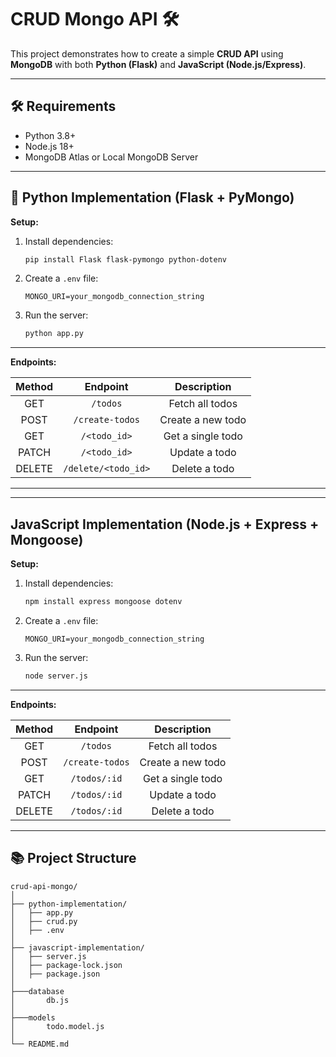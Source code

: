 # CRUD Mongo API 🛠️

This project demonstrates how to create a simple **CRUD API** using **MongoDB** with both **Python (Flask)** and **JavaScript (Node.js/Express)**.

---

## 🛠️ Requirements

- Python 3.8+
- Node.js 18+
- MongoDB Atlas or Local MongoDB Server

---

## 🐍 Python Implementation (Flask + PyMongo)

**Setup:**

1. Install dependencies:

   ```bash
   pip install Flask flask-pymongo python-dotenv
   ```

2. Create a `.env` file:

   ```dotenv
   MONGO_URI=your_mongodb_connection_string
   ```

3. Run the server:
   ```bash
   python app.py
   ```

---

**Endpoints:**

| Method |      Endpoint       |    Description    |
| :----: | :-----------------: | :---------------: |
|  GET   |      `/todos`       |  Fetch all todos  |
|  POST  |   `/create-todos`   | Create a new todo |
|  GET   |    `/<todo_id>`     | Get a single todo |
| PATCH  |    `/<todo_id>`     |   Update a todo   |
| DELETE | `/delete/<todo_id>` |   Delete a todo   |

---

---

## JavaScript Implementation (Node.js + Express + Mongoose)

**Setup:**

1. Install dependencies:

   ```bash
   npm install express mongoose dotenv
   ```

2. Create a `.env` file:

   ```dotenv
   MONGO_URI=your_mongodb_connection_string
   ```

3. Run the server:
   ```bash
   node server.js
   ```

---

**Endpoints:**

| Method |    Endpoint     |    Description    |
| :----: | :-------------: | :---------------: |
|  GET   |    `/todos`     |  Fetch all todos  |
|  POST  | `/create-todos` | Create a new todo |
|  GET   |  `/todos/:id`   | Get a single todo |
| PATCH  |  `/todos/:id`   |   Update a todo   |
| DELETE |  `/todos/:id`   |   Delete a todo   |

---

## 📚 Project Structure

```
crud-api-mongo/
│
├── python-implementation/
│   ├── app.py
│   ├── crud.py
│   ├── .env
│
├── javascript-implementation/
│   ├── server.js
│   ├── package-lock.json
│   ├── package.json
│
├───database
│       db.js
│
├───models
│       todo.model.js
│
└── README.md
```
